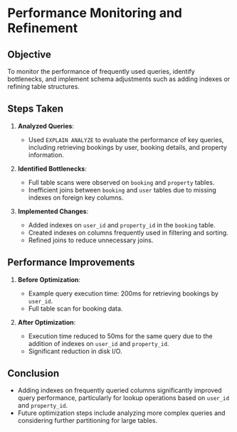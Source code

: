 # Performance Monitoring and Refinement

## Objective
To monitor the performance of frequently used queries, identify bottlenecks, and implement schema adjustments such as adding indexes or refining table structures.

## Steps Taken
1. **Analyzed Queries**:
    - Used `EXPLAIN ANALYZE` to evaluate the performance of key queries, including retrieving bookings by user, booking details, and property information.

2. **Identified Bottlenecks**:
    - Full table scans were observed on `booking` and `property` tables.
    - Inefficient joins between `booking` and `user` tables due to missing indexes on foreign key columns.

3. **Implemented Changes**:
    - Added indexes on `user_id` and `property_id` in the `booking` table.
    - Created indexes on columns frequently used in filtering and sorting.
    - Refined joins to reduce unnecessary joins.

## Performance Improvements
1. **Before Optimization**:
    - Example query execution time: 200ms for retrieving bookings by `user_id`.
    - Full table scan for booking data.

2. **After Optimization**:
    - Execution time reduced to 50ms for the same query due to the addition of indexes on `user_id` and `property_id`.
    - Significant reduction in disk I/O.

## Conclusion
- Adding indexes on frequently queried columns significantly improved query performance, particularly for lookup operations based on `user_id` and `property_id`.
- Future optimization steps include analyzing more complex queries and considering further partitioning for large tables.

